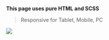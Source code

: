 **This page uses pure HTML and SCSS**
>Responsive for Tablet, Mobile, PC

<picture>
  <img atl="Demo" src="https://firebasestorage.googleapis.com/v0/b/fir-6d711.appspot.com/o/library%2Fmusicpage.png?alt=media&token=c0c18c52-2c97-4d69-b378-f2581d896d12">
</picture>
